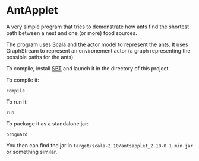 AntApplet
=========

A very simple program that tries to demonstrate how ants find the shortest path between a nest and one (or more) food sources.

The program uses Scala and the actor model to represent the ants. It uses GraphStream to represent an environement actor (a graph representing the possible paths for the ants).

To compile, install [SBT](http://www.scala-sbt.org/) and launch it in the directory of this project.

To compile it:

    compile

To run it:

    run

To package it as a standalone jar:

    proguard

You then can find the jar in ``target/scala-2.10/antsapplet_2.10-0.1.min.jar`` or something similar.